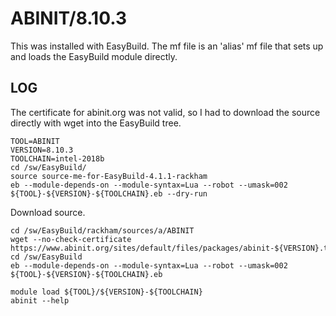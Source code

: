ABINIT/8.10.3
=========


This was installed with EasyBuild.  The mf file is an 'alias' mf file that sets up and loads the EasyBuild module directly.


LOG
---

The certificate for abinit.org was not valid, so I had to download the source directly with wget into the EasyBuild tree.


    TOOL=ABINIT
    VERSION=8.10.3
    TOOLCHAIN=intel-2018b
    cd /sw/EasyBuild/
    source source-me-for-EasyBuild-4.1.1-rackham 
    eb --module-depends-on --module-syntax=Lua --robot --umask=002 ${TOOL}-${VERSION}-${TOOLCHAIN}.eb --dry-run

Download source.

    cd /sw/EasyBuild/rackham/sources/a/ABINIT
    wget --no-check-certificate https://www.abinit.org/sites/default/files/packages/abinit-${VERSION}.tar.gz
    cd /sw/EasyBuild
    eb --module-depends-on --module-syntax=Lua --robot --umask=002 ${TOOL}-${VERSION}-${TOOLCHAIN}.eb

    module load ${TOOL}/${VERSION}-${TOOLCHAIN}
    abinit --help
